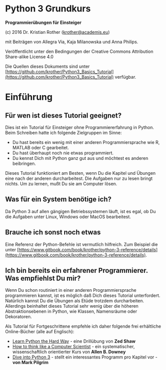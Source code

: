 
# Python 3 Grundkurs

**Programmierübungen für Einsteiger**

(c) 2016 Dr. Kristian Rother (krother@academis.eu)

mit Beiträgen von Allegra Via, Kaja Milanowska und Anna Philips.

Veröffentlicht unter den Bedingungen der Creative Commons Attribution Share-alike License 4.0

Die Quellen dieses Dokuments sind unter [https://github.com/krother/Python3_Basics_Tutorial](https://github.com/krother/Python3_Basics_Tutorial) verfügbar.

# Einführung

## Für wen ist dieses Tutorial geeignet?

Dies ist ein Tutorial für Einsteiger ohne Programmiererfahrung in Python. Beim Schreiben hatte ich folgende Zielgruppen im Sinne:

* Du hast bereits ein wenig mit einer anderen Programmiersprache wie R, MATLAB oder C gearbeitet.
* Du hast überhaupt noch nie etwas programmiert.
* Du kennst Dich mit Python ganz gut aus und möchtest es anderen beibringen.

Dieses Tutorial funktioniert am Besten, wenn Du die Kapitel und Übungen eine nach der anderen durcharbeitest. Die Aufgaben nur zu lesen bringt nichts. Um zu lernen, mußt Du sie am Computer lösen.

## Was für ein System benötige ich?

Da Python 3 auf allen gängigen Betriebssystemen läuft, ist es egal, ob Du die Aufgaben unter Linux, Windows oder MacOS bearbeitest. 

## Brauche ich sonst noch etwas

Eine Referenz der Python-Befehle ist vermutlich hilfreich. Zum Beispiel die unter [https://www.gitbook.com/book/krother/python-3-reference/details](https://www.gitbook.com/book/krother/python-3-reference/details).

## Ich bin bereits ein erfahrener Programmierer. Was empfiehlst Du mir?

Wenn Du schon routiniert in einer anderen Programmiersprache programmieren kannst, ist es möglich daß Dich dieses Tutorial unterfordert. Natürlich kannst Du die Übungen als Etüde trotzdem durcharbeiten. Allerdings beinhaltet dieses Tutorial sehr wenig über die höheren Abstraktionsebenen in Python, wie Klassen, Namensräume oder Dekoratoren.

Als Tutorial für Fortgeschrittene empfehle ich daher folgende frei erhältliche Online-Bücher (alle auf Englisch):

* [Learn Python the Hard Way](http://learnpythonthehardway.org/) - eine Drillübung von **Zed Shaw**
* [How to think like a Computer Scientist](http://www.greenteapress.com/thinkpython/) - ein systematischer, wissenschaftlich orientierter Kurs von **Allen B. Downey**
* [Dive into Python 3](http://www.diveintopython3.net/) - stellt ein interessantes Programm pro Kapitel vor - **von Mark Pilgrim**
